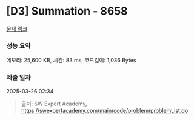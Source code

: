 # [D3] Summation - 8658 

[문제 링크](https://swexpertacademy.com/main/code/problem/problemDetail.do?contestProbId=AW1lwyh6WPwDFARC) 

### 성능 요약

메모리: 25,600 KB, 시간: 83 ms, 코드길이: 1,036 Bytes

### 제출 일자

2025-03-26 02:34



> 출처: SW Expert Academy, https://swexpertacademy.com/main/code/problem/problemList.do